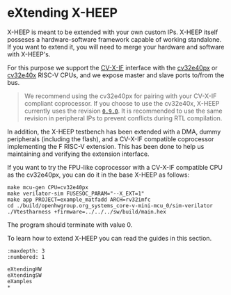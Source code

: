 # eXtending X-HEEP

X-HEEP is meant to be extended with your own custom IPs. X-HEEP itself posseses a hardware-software framework capable of working standalone. If you want to extend it, you will need to merge your hardware and software with X-HEEP's.

For this purpose we support the [CV-X-IF](https://docs.openhwgroup.org/projects/openhw-group-core-v-xif/en/latest/intro.html) interface with the [cv32e40px](https://github.com/esl-epfl/cv32e40px) or [cv32e40x](https://github.com/openhwgroup/cv32e40x) RISC-V CPUs, and we expose master and slave ports to/from the bus.

> We recommend using the cv32e40px for pairing with your CV-X-IF compliant coprocessor. If you choose to use the cv32e40x, X-HEEP currently uses the revision [`0.9.0`](https://github.com/openhwgroup/cv32e40x/commit/f17028f2369373d9443e4636f2826218e8d54e0f). It is recommended to use the same revision in peripheral IPs to prevent conflicts during RTL compilation.

In addition, the X-HEEP testbench has been extended with a DMA, dummy peripherals (including the flash), and a CV-X-IF compatible coprocessor implementing the F RISC-V extension. This has been done to help us maintaining and verifying the extension interface.

If you want to try the FPU-like coprocessor with a CV-X-IF compatible CPU as the cv32e40px, you can do it in the base X-HEEP as follows:

```
make mcu-gen CPU=cv32e40px
make verilator-sim FUSESOC_PARAM="--X_EXT=1"
make app PROJECT=example_matfadd ARCH=rv32imfc
cd ./build/openhwgroup.org_systems_core-v-mini-mcu_0/sim-verilator
./Vtestharness +firmware=../../../sw/build/main.hex
```

The program should terminate with value 0.

To learn how to extend X-HEEP you can read the guides in this section.

```{toctree}
:maxdepth: 3
:numbered: 1

eXtendingHW
eXtendingSW
eXamples
*